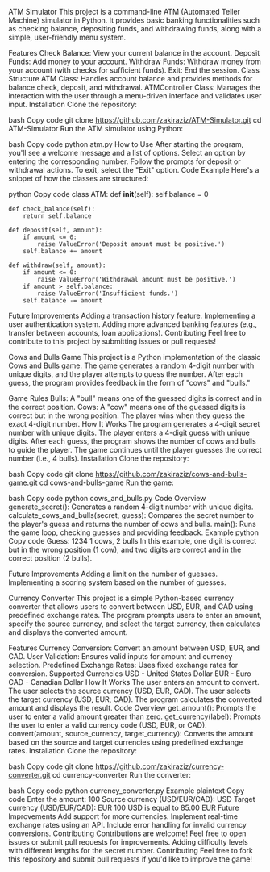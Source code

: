 
ATM Simulator
This project is a command-line ATM (Automated Teller Machine) simulator in Python. It provides basic banking functionalities such as checking balance, depositing funds, and withdrawing funds, along with a simple, user-friendly menu system.

Features
Check Balance: View your current balance in the account.
Deposit Funds: Add money to your account.
Withdraw Funds: Withdraw money from your account (with checks for sufficient funds).
Exit: End the session.
Class Structure
ATM Class: Handles account balance and provides methods for balance check, deposit, and withdrawal.
ATMController Class: Manages the interaction with the user through a menu-driven interface and validates user input.
Installation
Clone the repository:

bash
Copy code
git clone https://github.com/zakiraziz/ATM-Simulator.git
cd ATM-Simulator
Run the ATM simulator using Python:

bash
Copy code
python atm.py
How to Use
After starting the program, you'll see a welcome message and a list of options.
Select an option by entering the corresponding number.
Follow the prompts for deposit or withdrawal actions.
To exit, select the "Exit" option.
Code Example
Here's a snippet of how the classes are structured:

python
Copy code
class ATM:
    def __init__(self):
        self.balance = 0

    def check_balance(self):
        return self.balance

    def deposit(self, amount):
        if amount <= 0:
            raise ValueError('Deposit amount must be positive.')
        self.balance += amount

    def withdraw(self, amount):
        if amount <= 0:
            raise ValueError('Withdrawal amount must be positive.')
        if amount > self.balance:
            raise ValueError('Insufficient funds.')
        self.balance -= amount
Future Improvements
Adding a transaction history feature.
Implementing a user authentication system.
Adding more advanced banking features (e.g., transfer between accounts, loan applications).
Contributing
Feel free to contribute to this project by submitting issues or pull requests!


Cows and Bulls Game
This project is a Python implementation of the classic Cows and Bulls game. The game generates a random 4-digit number with unique digits, and the player attempts to guess the number. After each guess, the program provides feedback in the form of "cows" and "bulls."

Game Rules
Bulls: A "bull" means one of the guessed digits is correct and in the correct position.
Cows: A "cow" means one of the guessed digits is correct but in the wrong position.
The player wins when they guess the exact 4-digit number.
How It Works
The program generates a 4-digit secret number with unique digits.
The player enters a 4-digit guess with unique digits.
After each guess, the program shows the number of cows and bulls to guide the player.
The game continues until the player guesses the correct number (i.e., 4 bulls).
Installation
Clone the repository:

bash
Copy code
git clone https://github.com/zakiraziz/cows-and-bulls-game.git
cd cows-and-bulls-game
Run the game:

bash
Copy code
python cows_and_bulls.py
Code Overview
generate_secret(): Generates a random 4-digit number with unique digits.
calculate_cows_and_bulls(secret, guess): Compares the secret number to the player's guess and returns the number of cows and bulls.
main(): Runs the game loop, checking guesses and providing feedback.
Example
python
Copy code
Guess: 1234
1 cows, 2 bulls
In this example, one digit is correct but in the wrong position (1 cow), and two digits are correct and in the correct position (2 bulls).

Future Improvements
Adding a limit on the number of guesses.
Implementing a scoring system based on the number of guesses.

Currency Converter
This project is a simple Python-based currency converter that allows users to convert between USD, EUR, and CAD using predefined exchange rates. The program prompts users to enter an amount, specify the source currency, and select the target currency, then calculates and displays the converted amount.

Features
Currency Conversion: Convert an amount between USD, EUR, and CAD.
User Validation: Ensures valid inputs for amount and currency selection.
Predefined Exchange Rates: Uses fixed exchange rates for conversion.
Supported Currencies
USD - United States Dollar
EUR - Euro
CAD - Canadian Dollar
How It Works
The user enters an amount to convert.
The user selects the source currency (USD, EUR, CAD).
The user selects the target currency (USD, EUR, CAD).
The program calculates the converted amount and displays the result.
Code Overview
get_amount(): Prompts the user to enter a valid amount greater than zero.
get_currency(label): Prompts the user to enter a valid currency code (USD, EUR, or CAD).
convert(amount, source_currency, target_currency): Converts the amount based on the source and target currencies using predefined exchange rates.
Installation
Clone the repository:

bash
Copy code
git clone https://github.com/zakiraziz/currency-converter.git
cd currency-converter
Run the converter:

bash
Copy code
python currency_converter.py
Example
plaintext
Copy code
Enter the amount: 100
Source currency (USD/EUR/CAD): USD
Target currency (USD/EUR/CAD): EUR
100 USD is equal to 85.00 EUR
Future Improvements
Add support for more currencies.
Implement real-time exchange rates using an API.
Include error handling for invalid currency conversions.
Contributing
Contributions are welcome! Feel free to open issues or submit pull requests for improvements.
Adding difficulty levels with different lengths for the secret number.
Contributing
Feel free to fork this repository and submit pull requests if you'd like to improve the game!


